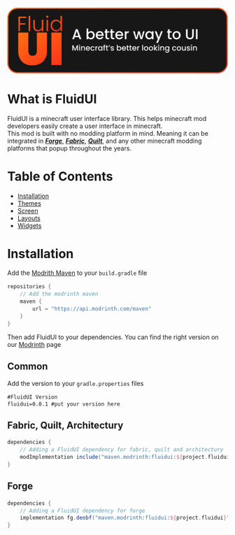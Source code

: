 ![Fluid UI Banner.svg](images/Fluid%20UI%20Banner.svg)

# What is FluidUI

FluidUI is a minecraft user interface library. This helps minecraft mod developers easily create a user interface in
minecraft.   
This mod is built with no modding platform in mind. Meaning it can be integrated in
**_[Forge](https://files.minecraftforge.net)_**,
**_[Fabric](https://fabricmc.net/develop)_**,
**_[Quilt](https://quiltmc.org)_**,
and any other minecraft modding platforms that popup throughout the years.

# Table of Contents
- [Installation](#installation)
- [Themes](docs/themes.md)
- [Screen](docs/screen.md)
- [Layouts](docs/layouts/readme.md)
- [Widgets](docs/widgets/readme.md)

# Installation

Add the [Modrith Maven](https://docs.modrinth.com/docs/tutorials/maven/) to your `build.gradle` file

```groovy
repositories {
    // Add the modrinth maven
    maven {
        url = "https://api.modrinth.com/maven"
    }
}
```

Then add FluidUI to your dependencies. You can find the right version on
our [Modrinth](https://modrinth.com/mod/fluidui) page

## Common

Add the version to your `gradle.properties` files

```properties
#FluidUI Version
fluidui=0.0.1 #put your version here
```

## Fabric, Quilt, Architectury

```groovy
dependencies {
    // Adding a FluidUI dependency for fabric, quilt and architectury
    modImplementation include("maven.modrinth:fluidui:${project.fluidui}")
}
```

## Forge

```groovy
dependencies {
    // Adding a FluidUI dependency for forge
    implementation fg.deobf("maven.modrinth:fluidui:${project.fluidui}")
}
```